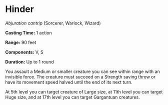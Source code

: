 # Hinder
*Abjuration cantrip* (Sorcerer, Warlock, Wizard)

**Casting Time:** 1 action

**Range:** 90 feet

**Components:** V, S

**Duration:** Up to 1 round

You assault a Medium or smaller creature you can see within range with an invisible force. The creature must succeed on a Strength saving throw or have its movement speed halved until the end of its next turn.

At 5th level you can target creature of Large size, at 11th level you can target Huge size, and at 17th level you can target Gargantuan creatures.
